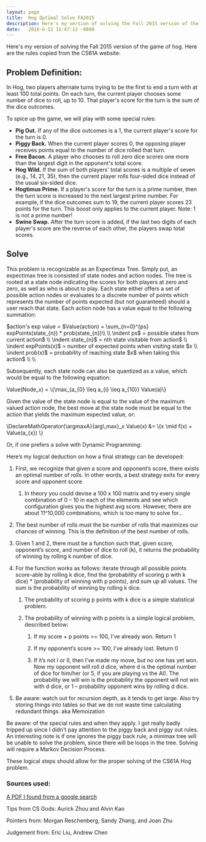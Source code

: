 ```yaml
---
layout: page
title:  Hog Optimal Solve FA2015
description: Here's my version of solving the Fall 2015 version of the game of hog.
date:   2016-6-12 11:47:12 -0800
---
```


Here's my version of solving the Fall 2015 version of the game of hog.
Here are the rules copied from the CS61A website:

## Problem Definition:

In Hog, two players alternate turns trying to be the first to end a turn with at least 100 total points. On each turn, the current player chooses some number of dice to roll, up to 10. That player's score for the turn is the sum of the dice outcomes.


To spice up the game, we will play with some special rules:


* **Pig Out.** If any of the dice outcomes is a 1, the current player's score for the turn is 0.
* **Piggy Back.** When the current player scores 0, the opposing player receives points equal to the number of dice rolled that turn.
* **Free Bacon.** A player who chooses to roll zero dice scores one more than the largest digit in the opponent's total score.
* **Hog Wild.** If the sum of both players' total scores is a multiple of seven (e.g., 14, 21, 35), then the current player rolls four-sided dice instead of the usual six-sided dice.
* **Hogtimus Prime.** If a player's score for the turn is a prime number, then the turn score is increased to the next largest prime number. For example, if the dice outcomes sum to 19, the current player scores 23 points for the turn. This boost only applies to the current player. Note: 1 is not a prime number!
* **Swine Swap.** After the turn score is added, if the last two digits of each player's score are the reverse of each other, the players swap total scores.



## Solve

This problem is recognizable as an Expectimax Tree. Simply put, an expectimax tree is consisted of state nodes and action nodes. The tree is rooted at a state node indicating the scores for both players at zero and zero, as well as who is about to play. Each state either offers a set of possible action nodes or evaluates to a discrete number of points which represents the number of points expected (but not guaranteed) should a user reach that state. Each action node has a value equal to the following summation:

<div lang="latex">
	$action's exp value = $Value(action) = \sum_{n=0}^{ps} expPoints(state_{n}) * prob(state_{n})\\
	\\
	\indent ps$ = possible states from current action$ \\
	\indent state_{n}$ = nth state visitable from action$ \\
	\indent expPoints(x)$ = number of expected points when visiting state $x \\
	\indent prob(x)$ = probability of reaching state $x$ when taking this action$ \\
	\\
</div>

Subsequently, each state node can also be quantized as a value, which would be equal
to the following equation:

<div lang="latex">
	Value(Node_x) = \{\max_{a_{0} \leq a_{i} \leq a_{10}} Value(a)\}
</div>

Given the value of the state node is equal to the value of the maximum valued action node,
the best move at the state node must be equal to the action that yields the maximum
expected value, or:

<div lang="latex">
	\DeclareMathOperator{\argmaxA}{arg\,max}_x Value(x) &= \{x \mid f(x) = Value(a_{x}) \}
</div>

Or, if one prefers a solve with Dynamic Programming:

Here’s my logical deduction on how a final strategy can be developed:

1. First, we recognize that given a score and opponent’s score, there exists an optimal number of rolls. In other words, a best strategy exits for every score and opponent score

    1. In theory you could devise a 100 x 100 matrix and try every single combination of 0 – 10 in each of the elements and see which configuration gives you the highest avg score. However, there are about 11^10,000 combinations, which is too many to solve for…

2. The best number of rolls must the be number of rolls that maximizes our chances of winning. This is the definition of the best number of rolls.

3. Given 1 and 2, there must be a function such that, given score, opponent’s score, and number of dice to roll (k), it returns the probability of winning by rolling k number of dice.

4. For the function works as follows: iterate through all possible points score-able by rolling k dice, find the (probability of scoring p with k dice) * (probability of winning with p points), and sum up all values. The sum is the probability of winning by rolling k dice.

   1. The probability of scoring p points with k dice is a simple statistical problem.

   2. The probability of winning with p points is a simple logical problem, described below:

       1. If my score + p points >= 100, I’ve already won. Return 1

       2. If my opponent’s score >= 100, I’ve already lost. Return 0

       3. If it’s not I or II, then I’ve made my move, but no one has yet won. Now my opponent will roll d dice, where d is the optimal number of dice for him/her (or 5, if you are playing vs the AI). The probability we will win is the probability the opponent will not win with d dice, or 1 – probability opponent wins by rolling d dice.

5. Be aware: watch out for recursion depth, as it tends to get large. Also try storing things into tables so that we do not waste time calculating redundant things. aka Memoization

Be aware: of the special rules and when they apply. I got really badly tripped up since I didn't pay attention to the piggy back and piggy out rules. An interesting note is if one ignores the piggy back rule, a minimax tree will be unable to solve the problem, since there will be loops in the tree. Solving will require a Markov Decision Process.

These logical steps should allow for the proper solving of the CS61A Hog problem.


### Sources used:

[A PDF I found from a google search](http://www.scsb.org/codingchallenge/pig.pdf)

Tips from CS Gods: Aurick Zhou and Alvin Kao

Pointers from: Morgan Reschenberg, Sandy Zhang, and Joan Zhu

Judgement from: Eric Liu, Andrew Chen

